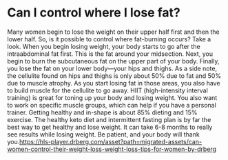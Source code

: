 # Can I control where I lose fat?

Many women begin to lose the weight on their upper half first and then the lower half. So, is it possible to control where fat-burning occurs? Take a look. When you begin losing weight, your body starts to go after the intraabdominal fat first. This is the fat around your midsection. Next, you begin to burn the subcutaneous fat on the upper part of your body. Finally, you lose the fat on your lower body—your hips and thighs. As a side note, the cellulite found on hips and thighs is only about 50% due to fat and 50% due to muscle atrophy. As you start losing fat in those areas, you also have to build muscle for the cellulite to go away. HIIT (high-intensity interval training) is great for toning up your body and losing weight. You also want to work on specific muscle groups, which can help if you have a personal trainer. Getting healthy and in-shape is about 85% dieting and 15% exercise. The healthy keto diet and intermittent fasting plan is by far the best way to get healthy and lose weight. It can take 6-8 months to really see results while losing weight. Be patient, and your body will thank you.https://hls-player.drberg.com/asset?path=migrated-assets/can-women-control-their-weight-loss-weight-loss-tips-for-women-by-drberg
